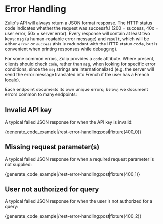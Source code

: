 # Error Handling

Zulip's API will always return a JSON format response.
The HTTP status code indicates whether the request was successful
(200 = success, 40x = user error, 50x = server error).  Every response
will contain at least two keys: `msg` (a human-readable error message)
and `result`, which will be either `error` or `success` (this is
redundant with the HTTP status code, but is convenient when printing
responses while debugging).

For some common errors, Zulip provides a `code` attribute.  Where
present, clients should check `code`, rather than `msg`, when looking
for specific error conditions, since the `msg` strings are
internationalized (e.g. the server will send the error message
translated into French if the user has a French locale).

Each endpoint documents its own unique errors; below, we document
errors common to many endpoints:

## Invalid API key

A typical failed JSON response for when the API key is invalid:

{generate_code_example|/rest-error-handling:post|fixture(400_0)}

## Missing request parameter(s)

A typical failed JSON response for when a required request parameter
is not supplied:

{generate_code_example|/rest-error-handling:post|fixture(400_1)}

## User not authorized for query

A typical failed JSON response for when the user is not authorized
for a query:

{generate_code_example|/rest-error-handling:post|fixture(400_2)}
